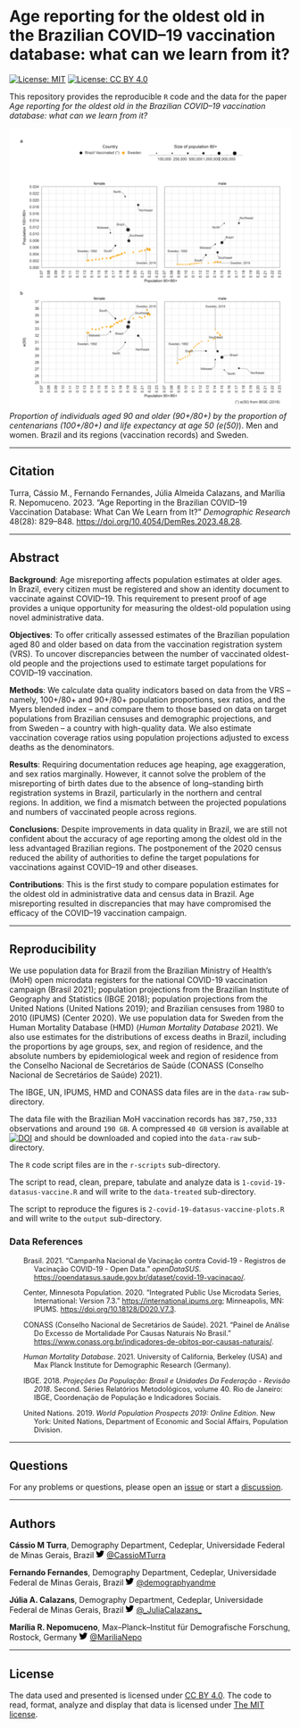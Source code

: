 
<!-- README.md is generated from README.Rmd. Please edit that file -->

# Age reporting for the oldest old in the Brazilian COVID–19 vaccination database: what can we learn from it?

<!-- badges: start -->

[![License:
MIT](https://img.shields.io/badge/License-MIT-blue.svg)](https://opensource.org/licenses/MIT)
[![License: CC BY
4.0](https://img.shields.io/badge/License-CC_BY_4.0-blue.svg)](https://creativecommons.org/licenses/by/4.0/)

<!-- badges: end -->

This repository provides the reproducible `R` code and the data for the
paper *Age reporting for the oldest old in the Brazilian COVID–19
vaccination database: what can we learn from it?*

![](output/figure-3.png)*Proportion of individuals aged 90 and older
(90+/80+) by the proportion of centenarians (100+/80+) and life
expectancy at age 50 (e(50)*). Men and women. Brazil and its regions
(vaccination records) and Sweden.

------------------------------------------------------------------------

## Citation

Turra, Cássio M., Fernando Fernandes, Júlia Almeida Calazans, and
Marília R. Nepomuceno. 2023. “Age Reporting in the Brazilian COVID–19
Vaccination Database: What Can We Learn from It?” *Demographic Research*
48(28): 829–848. <https://doi.org/10.4054/DemRes.2023.48.28>.

------------------------------------------------------------------------

## Abstract

**Background**: Age misreporting affects population estimates at older
ages. In Brazil, every citizen must be registered and show an identity
document to vaccinate against COVID–19. This requirement to present
proof of age provides a unique opportunity for measuring the oldest-old
population using novel administrative data.

**Objectives**: To offer critically assessed estimates of the Brazilian
population aged 80 and older based on data from the vaccination
registration system (VRS). To uncover discrepancies between the number
of vaccinated oldest-old people and the projections used to estimate
target populations for COVID–19 vaccination.

**Methods**: We calculate data quality indicators based on data from the
VRS – namely, 100+/80+ and 90+/80+ population proportions, sex ratios,
and the Myers blended index – and compare them to those based on data on
target populations from Brazilian censuses and demographic projections,
and from Sweden – a country with high-quality data. We also estimate
vaccination coverage ratios using population projections adjusted to
excess deaths as the denominators.

**Results**: Requiring documentation reduces age heaping, age
exaggeration, and sex ratios marginally. However, it cannot solve the
problem of the misreporting of birth dates due to the absence of
long–standing birth registration systems in Brazil, particularly in the
northern and central regions. In addition, we find a mismatch between
the projected populations and numbers of vaccinated people across
regions.

**Conclusions**: Despite improvements in data quality in Brazil, we are
still not confident about the accuracy of age reporting among the oldest
old in the less advantaged Brazilian regions. The postponement of the
2020 census reduced the ability of authorities to define the target
populations for vaccinations against COVID–19 and other diseases.

**Contributions**: This is the first study to compare population
estimates for the oldest old in administrative data and census data in
Brazil. Age misreporting resulted in discrepancies that may have
compromised the efficacy of the COVID–19 vaccination campaign.

------------------------------------------------------------------------

## Reproducibility

We use population data for Brazil from the Brazilian Ministry of
Health’s (MoH) open microdata registers for the national COVID-19
vaccination campaign (Brasil 2021); population projections from the
Brazilian Institute of Geography and Statistics (IBGE 2018); population
projections from the United Nations (United Nations 2019); and Brazilian
censuses from 1980 to 2010 (IPUMS) (Center 2020). We use population data
for Sweden from the Human Mortality Database (HMD) (*Human Mortality
Database* 2021). We also use estimates for the distributions of excess
deaths in Brazil, including the proportions by age groups, sex, and
region of residence, and the absolute numbers by epidemiological week
and region of residence from the Conselho Nacional de Secretários de
Saúde (CONASS (Conselho Nacional de Secretários de Saúde) 2021).

The IBGE, UN, IPUMS, HMD and CONASS data files are in the `data-raw`
sub-directory.

The data file with the Brazilian MoH vaccination records has
`387,750,333` observations and around `190 GB`. A compressed `40 GB`
version is available at
[![DOI](https://zenodo.org/badge/DOI/10.5281/zenodo.7360803.svg)](https://doi.org/10.5281/zenodo.7360803)
and should be downloaded and copied into the `data-raw` sub-directory.

The `R` code script files are in the `r-scripts` sub-directory.

The script to read, clean, prepare, tabulate and analyze data is
`1-covid-19-datasus-vaccine.R` and will write to the `data-treated`
sub-directory.

The script to reproduce the figures is
`2-covid-19-datasus-vaccine-plots.R` and will write to the `output`
sub-directory.

### Data References

<div id="refs" class="references csl-bib-body hanging-indent"
style="font-size: 90%; padding-left: 5%">

<div id="ref-Brasil2021a" class="csl-entry">

Brasil. 2021. “Campanha Nacional de Vacinação contra Covid-19 -
Registros de Vacinação COVID-19 - Open Data.” *openDataSUS*.
<https://opendatasus.saude.gov.br/dataset/covid-19-vacinacao/>.

</div>

<div id="ref-MinnesotaPopulationCenter2020" class="csl-entry">

Center, Minnesota Population. 2020. “Integrated Public Use Microdata
Series, International: Version 7.3.” <https://international.ipums.org>;
Minneapolis, MN: IPUMS. <https://doi.org/10.18128/D020.V7.3>.

</div>

<div id="ref-CONASS2021" class="csl-entry">

CONASS (Conselho Nacional de Secretários de Saúde). 2021. “Painel de
Análise Do Excesso de Mortalidade Por Causas Naturais No Brasil.”
<https://www.conass.org.br/indicadores-de-obitos-por-causas-naturais/>.

</div>

<div id="ref-HMD2021" class="csl-entry">

*Human Mortality Database*. 2021. University of California, Berkeley
(USA) and Max Planck Institute for Demographic Research (Germany).

</div>

<div id="ref-IBGE2018" class="csl-entry">

IBGE. 2018. *Projeções Da População: Brasil e Unidades Da Federação -
Revisão 2018*. Second. Séries Relatórios Metodológicos, volume 40. Rio
de Janeiro: IBGE, Coordenação de População e Indicadores Sociais.

</div>

<div id="ref-UnitedNations2019c" class="csl-entry">

United Nations. 2019. *World Population Prospects 2019: Online Edition*.
New York: United Nations, Department of Economic and Social Affairs,
Population Division.

</div>

</div>

------------------------------------------------------------------------

## Questions

For any problems or questions, please open an
[issue](https://github.com/demographyandme/covid-19-datasus-vacina/issues)
or start a
[discussion](https://github.com/demographyandme/covid-19-datasus-vacina/discussions/).

------------------------------------------------------------------------

## Authors

**Cássio M Turra**, Demography Department, Cedeplar, Universidade
Federal de Minas Gerais, Brazil
<img src="icons/twitter-brands.svg" width="15"/>
[@CassioMTurra](https://twitter.com/CassioMTurra)

**Fernando Fernandes**, Demography Department, Cedeplar, Universidade
Federal de Minas Gerais, Brazil
<img src="icons/twitter-brands.svg" width="15"/>
[@demographyandme](https://twitter.com/demographyandme)

**Júlia A. Calazans**, Demography Department, Cedeplar, Universidade
Federal de Minas Gerais, Brazil
<img src="icons/twitter-brands.svg" width="15"/>
[@\_JuliaCalazans\_](https://twitter.com/_JuliaCalazans_)

**Marília R. Nepomuceno**, Max–Planck–Institut für Demografische
Forschung, Rostock, Germany
<img src="icons/twitter-brands.svg" width="15"/>
[@MariliaNepo](https://twitter.com/MariliaNepo)

------------------------------------------------------------------------

## License

The data used and presented is licensed under [CC BY
4.0](http://creativecommons.org/licenses/by/4.0/?ref=chooser-v1). The
code to read, format, analyze and display that data is licensed under
[The MIT license](http://opensource.org/licenses/mit-license.php).
